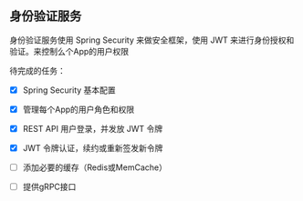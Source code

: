 ## 身份验证服务

身份验证服务使用 Spring Security 来做安全框架，使用 JWT 来进行身份授权和验证。来控制么个App的用户权限

待完成的任务：
- [x]  Spring Security 基本配置
- [x] 管理每个App的用户角色和权限
- [x] REST API 用户登录，并发放 JWT 令牌
- [x] JWT 令牌认证，续约或重新签发新令牌
- [ ] 添加必要的缓存（Redis或MemCache）
- [ ] 提供gRPC接口

